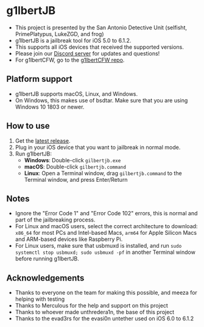 # g1lbertJB

- This project is presented by the San Antonio Detective Unit (selfisht, PrimePlatypus, LukeZGD, and frog)
- g1lbertJB is a jailbreak tool for iOS 5.0 to 6.1.2.
- This supports all iOS devices that received the supported versions.
- Please join our [Discord server](https://discord.gg/kWmGBSUhyW) for updates and questions!
- For g1lbertCFW, go to the [g1lbertCFW repo](https://github.com/eatingurtoes/g1lbertCFW/).

## Platform support

- g1lbertJB supports macOS, Linux, and Windows.
- On Windows, this makes use of bsdtar. Make sure that you are using Windows 10 1803 or newer.

## How to use

1. Get the [latest release](https://github.com/g1lbertJB/g1lbertJB/releases/latest).
1. Plug in your iOS device that you want to jailbreak in normal mode.
1. Run g1lbertJB:
    - **Windows**: Double-click `gilbertjb.exe`
    - **macOS**: Double-click `gilbertjb.command`
    - **Linux**: Open a Terminal window, drag `gilbertjb.command` to the Terminal window, and press Enter/Return

## Notes

- Ignore the "Error Code 1" and "Error Code 102" errors, this is normal and part of the jailbreaking process.
- For Linux and macOS users, select the correct architecture to download: `x86_64` for most PCs and Intel-based Macs, `arm64` for Apple Silicon Macs and ARM-based devices like Raspberry Pi.
- For Linux users, make sure that usbmuxd is installed, and run `sudo systemctl stop usbmuxd; sudo usbmuxd -pf` in another Terminal window before running g1lbertJB.

## Acknowledgements

- Thanks to everyone on the team for making this possible, and meeza for helping with testing
- Thanks to Merculous for the help and support on this project
- Thanks to whoever made unthredera1n, the base of this project
- Thanks to the evad3rs for the evasi0n untether used on iOS 6.0 to 6.1.2
